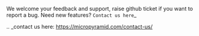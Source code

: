 

We welcome your feedback and support, raise github ticket if you want to report a bug. Need new features? `Contact us here`_

.. _contact us here: https://micropyramid.com/contact-us/
